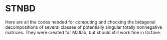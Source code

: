 # STNBD
Here are all the codes needed for computing and checking the bidagonal decompositions of several classes of potentially singular totally nonnegative matrices. They were created for Matlab, but should still work fine in Octave.
